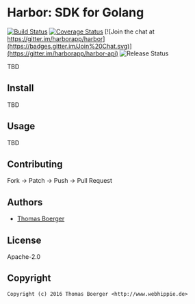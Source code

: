 # Harbor: SDK for Golang

[![Build Status](http://github.dronehippie.de/api/badges/harborapp/harbor-go/status.svg)](http://github.dronehippie.de/harborapp/harbor-go)
[![Coverage Status](http://coverage.dronehippie.de/badges/harborapp/harbor-go/coverage.svg)](http://coverage.dronehippie.de/harborapp/harbor-go)
[![Join the chat at https://gitter.im/harborapp/harbor](https://badges.gitter.im/Join%20Chat.svg)](https://gitter.im/harborapp/harbor-api)
![Release Status](https://img.shields.io/badge/status-beta-yellow.svg?style=flat)

TBD


## Install

TBD


## Usage

TBD


## Contributing

Fork -> Patch -> Push -> Pull Request


## Authors

* [Thomas Boerger](https://github.com/tboerger)


## License

Apache-2.0


## Copyright

```
Copyright (c) 2016 Thomas Boerger <http://www.webhippie.de>
```
